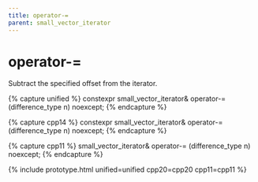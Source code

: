 ```yaml
---
title: operator-=
parent: small_vector_iterator
---
```


# operator-=

Subtract the specified offset from the iterator.

{% capture unified %}
<span class="cpp14">constexpr</span>
small_vector_iterator&
operator-= (difference_type n) noexcept;
{% endcapture %}

{% capture cpp14 %}
constexpr
small_vector_iterator&
operator-= (difference_type n) noexcept;
{% endcapture %}

{% capture cpp11 %}
small_vector_iterator&
operator-= (difference_type n) noexcept;
{% endcapture %}

{% include prototype.html unified=unified cpp20=cpp20 cpp11=cpp11 %}
